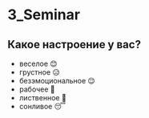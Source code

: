 # 3_Seminar

## Какое настроение у вас?
* веселое :blush:
* грустное :disappointed_relieved:
* безэмоциональное :relieved:
* рабочее :ghost:
* лиственное :maple_leaf:
* сонливое :sleeping: